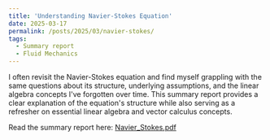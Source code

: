 ```yaml
---
title: 'Understanding Navier-Stokes Equation'
date: 2025-03-17
permalink: /posts/2025/03/navier-stokes/
tags:
  - Summary report
  - Fluid Mechanics
---
```

I often revisit the Navier-Stokes equation and find myself grappling with the same questions about its structure, underlying assumptions, and the linear algebra concepts I've forgotten over time. This summary report provides a clear explanation of the equation's structure while also serving as a refresher on essential linear algebra and vector calculus concepts.

Read the summary report here: [Navier_Stokes.pdf](/files/blogs/Navier_Stokes.pdf)